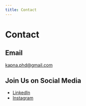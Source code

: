 ```yaml
---
title: Contact
---
```


# <i class="fas fa-envelope"></i>Contact

## Email
kapna.phd@gmail.com

<h2>Join Us on Social Media </h2>
        <p><!-- Add LinkedIn and Instagram links -->
    <ul>
        <li><a href="https://www.linkedin.com/groups/12782214/" target="_blank">LinkedIn</a></li>
        <li><a href="https://www.instagram.com/kapna.phd/?utm_source=ig_web_button_share_sheet&igshid=OGQ5ZDc2ODk2ZA==" target="_blank">Instagram</a></li></p>
    </section>
